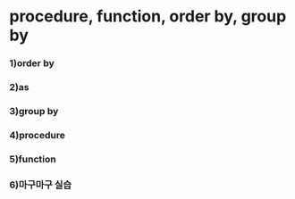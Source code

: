 # procedure, function, order by, group by

### 1)order by



### 2)as



### 3)group by



### 4)procedure



### 5)function



### 6)마구마구 실습